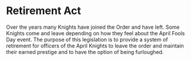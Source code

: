 [Bill number: 8-103]: #
[Author: Grand Inquisitor Ghostise]: #
[Author: Archmage Gryph667]: #
[Proposed Date: 5/3/2022]: #
[Passed Date: 5/17/2022]: #

# Retirement Act

Over the years many Knights have joined the Order and have left. Some Knights come and leave depending on how they feel about the April Fools Day event. The purpose of this legislation is to provide a system of retirement for officers of the April Knights to leave the order and maintain their earned prestige and to have the option of being furloughed.
